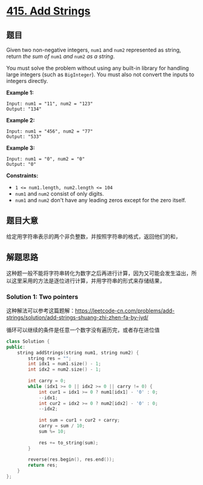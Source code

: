 # [415. Add Strings](https://leetcode-cn.com/problems/add-strings/)

## 题目

Given two non-negative integers, `num1` and `num2` represented as string, return *the sum of* `num1` *and* `num2` *as a string*.

You must solve the problem without using any built-in library for handling large integers (such as `BigInteger`). You must also not convert the inputs to integers directly.

 

**Example 1:**

```
Input: num1 = "11", num2 = "123"
Output: "134"
```

**Example 2:**

```
Input: num1 = "456", num2 = "77"
Output: "533"
```

**Example 3:**

```
Input: num1 = "0", num2 = "0"
Output: "0"
```

 

**Constraints:**

- `1 <= num1.length, num2.length <= 104`
- `num1` and `num2` consist of only digits.
- `num1` and `num2` don't have any leading zeros except for the zero itself.

## 题目大意

给定用字符串表示的两个非负整数，并按照字符串的格式，返回他们的和，

## 解题思路

这种题一般不能将字符串转化为数字之后再进行计算，因为又可能会发生溢出，所以这里采用的方法是逐位进行计算，并用字符串的形式来存储结果，

### Solution 1: Two pointers

这种解法可以参考这篇题解：https://leetcode-cn.com/problems/add-strings/solution/add-strings-shuang-zhi-zhen-fa-by-jyd/

循环可以继续的条件是任意一个数字没有遍历完，或者存在进位值

````C++
class Solution {
public:
    string addStrings(string num1, string num2) {
        string res = "";
        int idx1 = num1.size() - 1;
        int idx2 = num2.size() - 1;
        
        int carry = 0;
        while (idx1 >= 0 || idx2 >= 0 || carry != 0) {
            int cur1 = idx1 >= 0 ? num1[idx1] - '0' : 0;
            --idx1;
            int cur2 = idx2 >= 0 ? num2[idx2] - '0' : 0;
            --idx2;
            
            int sum = cur1 + cur2 + carry;
            carry = sum / 10;
            sum %= 10;
            
            res += to_string(sum);
        }
        
        reverse(res.begin(), res.end());
        return res;
    }
};
````

